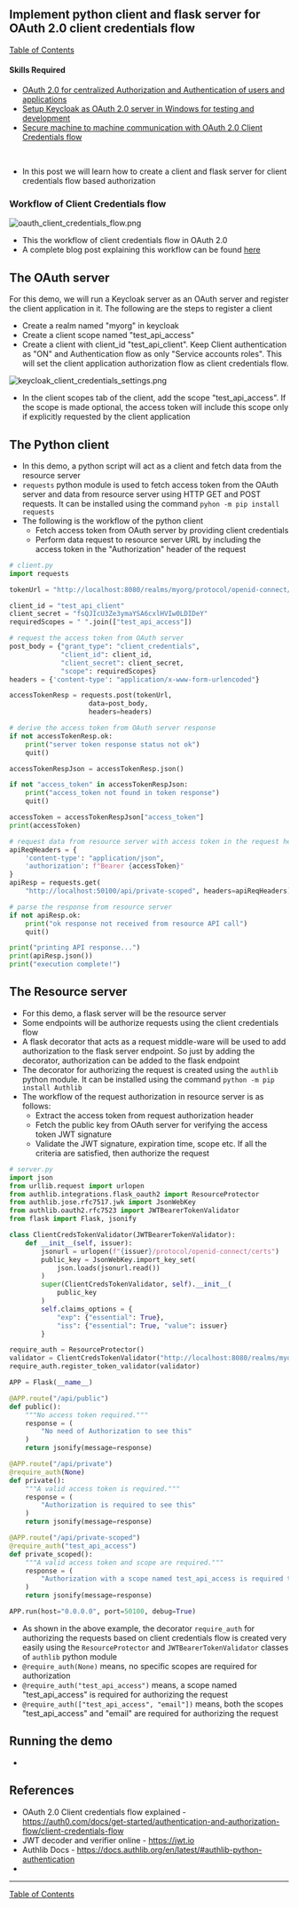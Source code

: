 ## Implement python client and flask server for OAuth 2.0 client credentials flow

[Table of Contents](https://nagasudhir.blogspot.com/2020/04/taming-python-table-of-contents.html)

#### Skills Required
-   [OAuth 2.0 for centralized Authorization and Authentication of users and applications](https://nagasudhir.blogspot.com/2023/03/oauth-20-for-centralized-authorization.html)
- [Setup Keycloak as OAuth 2.0 server in Windows for testing and development](https://nagasudhir.blogspot.com/2023/04/setup-keycloak-as-oauth-20-server-in.html)
- [Secure machine to machine communication with OAuth 2.0 Client Credentials flow](https://nagasudhir.blogspot.com/2023/04/secure-machine-to-machine-communication.html)

<br>

* In this post we will learn how to create a client and flask server for client credentials flow based authorization


### Workflow of Client Credentials flow
![oauth_client_credentials_flow.png](https://github.com/nagasudhirpulla/taming_python/raw/master/blog/skills/assets/img/oauth_client_credentials_flow.png)
- This the workflow of client credentials flow in OAuth 2.0
- A complete blog post explaining this workflow can be found [here](https://nagasudhir.blogspot.com/2023/04/secure-machine-to-machine-communication.html)

## The OAuth server 
For this demo, we will run a Keycloak server as an OAuth server and register the client application in it. The following are the steps to register a client
* Create a realm named "myorg" in keycloak
* Create a client scope named "test_api_access"
* Create a client with client_id "test_api_client". Keep Client authentication as "ON" and Authentication flow as only "Service accounts roles". This will set the client application authorization flow as client credentials flow.

![keycloak_client_credentials_settings.png](https://github.com/nagasudhirpulla/taming_python/raw/master/blog/skills/assets/img/keycloak_client_credentials_settings.png)
* In the client scopes tab of the client, add the scope "test_api_access". If the scope is made optional, the access token will include this scope only if explicitly requested by the client application 
 
## The Python client
* In this demo, a python script will act as a client and fetch data from the resource server
* `requests` python module is used to fetch access token from the OAuth server and data from resource server using HTTP GET and POST requests. It can be installed using the command `pyhon -m pip install requests`
* The following is the workflow of the python client
	* Fetch access token from OAuth server by providing client credentials
	* Perform data request to resource server URL by including the access token in the "Authorization" header of the request

```py
# client.py
import requests

tokenUrl = "http://localhost:8080/realms/myorg/protocol/openid-connect/token"

client_id = "test_api_client"
client_secret = "fsQJIcU3Ze3ymaYSA6cxlHVIw0LDIDeY"
requiredScopes = " ".join(["test_api_access"])

# request the access token from OAuth server
post_body = {"grant_type": "client_credentials",
             "client_id": client_id,
             "client_secret": client_secret,
             "scope": requiredScopes}
headers = {'content-type': "application/x-www-form-urlencoded"}

accessTokenResp = requests.post(tokenUrl,
                    data=post_body,
                    headers=headers)

# derive the access token from OAuth server response
if not accessTokenResp.ok:
    print("server token response status not ok")
    quit()

accessTokenRespJson = accessTokenResp.json()

if not "access_token" in accessTokenRespJson:
    print("access_token not found in token response")
    quit()

accessToken = accessTokenRespJson["access_token"]
print(accessToken)

# request data from resource server with access token in the request header
apiReqHeaders = {
    'content-type': "application/json",
    'authorization': f"Bearer {accessToken}"
}
apiResp = requests.get(
    "http://localhost:50100/api/private-scoped", headers=apiReqHeaders)

# parse the response from resource server
if not apiResp.ok:
    print("ok response not received from resource API call")
    quit()

print("printing API response...")
print(apiResp.json())
print("execution complete!")

```

## The Resource server
* For this demo, a flask server will be the resource server 
* Some endpoints will be authorize requests using the client credentials flow
* A flask decorator that acts as a request middle-ware will be used to add authorization to the flask server endpoint. So just by adding the decorator, authorization can be added to the flask endpoint
* The decorator for authorizing the request is created using the `authlib` python module. It can be installed using the command `python -m pip install Authlib`
* The workflow of the request authorization in resource server is as follows:
	* Extract the access token from request authorization header
	* Fetch the public key from OAuth server for verifying the access token JWT signature
	*  Validate the JWT signature, expiration time, scope etc. If all the criteria are satisfied, then authorize the request

```py
# server.py
import json
from urllib.request import urlopen
from authlib.integrations.flask_oauth2 import ResourceProtector
from authlib.jose.rfc7517.jwk import JsonWebKey
from authlib.oauth2.rfc7523 import JWTBearerTokenValidator
from flask import Flask, jsonify

class ClientCredsTokenValidator(JWTBearerTokenValidator):
    def __init__(self, issuer):
        jsonurl = urlopen(f"{issuer}/protocol/openid-connect/certs")
        public_key = JsonWebKey.import_key_set(
            json.loads(jsonurl.read())
        )
        super(ClientCredsTokenValidator, self).__init__(
            public_key
        )
        self.claims_options = {
            "exp": {"essential": True},
            "iss": {"essential": True, "value": issuer}
        }

require_auth = ResourceProtector()
validator = ClientCredsTokenValidator("http://localhost:8080/realms/myorg")
require_auth.register_token_validator(validator)

APP = Flask(__name__)

@APP.route("/api/public")
def public():
    """No access token required."""
    response = (
        "No need of Authorization to see this"
    )
    return jsonify(message=response)

@APP.route("/api/private")
@require_auth(None)
def private():
    """A valid access token is required."""
    response = (
        "Authorization is required to see this"
    )
    return jsonify(message=response)

@APP.route("/api/private-scoped")
@require_auth("test_api_access")
def private_scoped():
    """A valid access token and scope are required."""
    response = (
        "Authorization with a scope named test_api_access is required to see this"
    )
    return jsonify(message=response)

APP.run(host="0.0.0.0", port=50100, debug=True)

```

* As shown in the above example, the decorator `require_auth` for authorizing the requests based on client credentials flow is created very easily using the `ResourceProtector` and `JWTBearerTokenValidator` classes of `authlib` python module
* `@require_auth(None)` means, no specific scopes are required for authorization
* `@require_auth("test_api_access")` means, a scope named "test_api_access" is required for authorizing the request
* `@require_auth(["test_api_access", "email"])` means, both the scopes "test_api_access" and "email" are required for authorizing the request

## Running the demo
* 

## References
- OAuth 2.0 Client credentials flow explained - https://auth0.com/docs/get-started/authentication-and-authorization-flow/client-credentials-flow
- JWT decoder and verifier online - https://jwt.io 
- Authlib Docs - https://docs.authlib.org/en/latest/#authlib-python-authentication
- 

<hr/>

[Table of Contents](https://nagasudhir.blogspot.com/2020/04/taming-python-table-of-contents.html)



<!--stackedit_data:
eyJoaXN0b3J5IjpbLTExNTkxNjA5NDAsMTI5MDMzMDg4NywtMT
A3MDA1MDg5MSwxNzg0MTc2Mzg0XX0=
-->